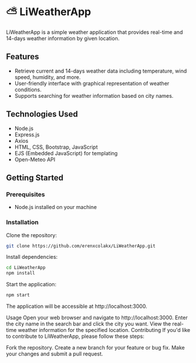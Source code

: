 # ⛅ LiWeatherApp

LiWeatherApp is a simple weather application that provides real-time and 14-days weather information by given location.

## Features

- Retrieve current and 14-days weather data including temperature, wind speed, humidity, and more.
- User-friendly interface with graphical representation of weather conditions.
- Supports searching for weather information based on city names.

## Technologies Used

- Node.js
- Express.js
- Axios
- HTML, CSS, Bootstrap, JavaScript
- EJS (Embedded JavaScript) for templating
- Open-Meteo API

## Getting Started

### Prerequisites

- Node.js installed on your machine

### Installation
Clone the repository:
   ```bash
   git clone https://github.com/erenxcolakx/LiWeatherApp.git
   ```
Install dependencies:
   ```bash
   cd LiWeatherApp
   npm install
   ```
Start the application:
   ```bash
   npm start
   ```
The application will be accessible at http://localhost:3000.

Usage 
Open your web browser and navigate to http://localhost:3000.
Enter the city name in the search bar and click the city you want.
View the real-time weather information for the specified location.
Contributing
If you'd like to contribute to LiWeatherApp, please follow these steps:

Fork the repository.
Create a new branch for your feature or bug fix.
Make your changes and submit a pull request.
